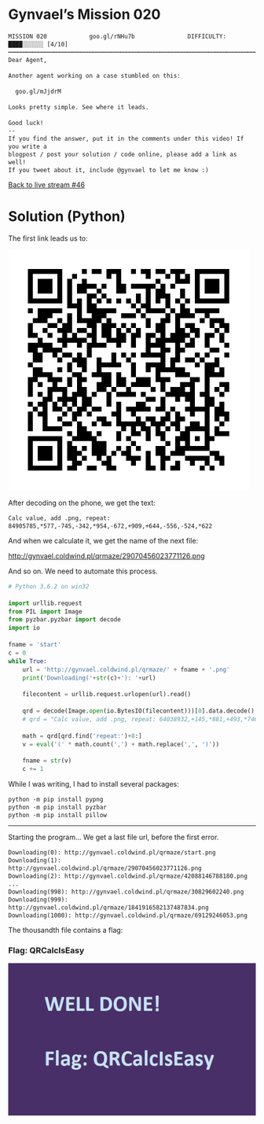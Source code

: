 ﻿# Gynvael’s Mission 020


```
MISSION 020            goo.gl/rNHu7b               DIFFICULTY: ████░░░░░░ [4/10]
┅┅┅┅┅┅┅┅┅┅┅┅┅┅┅┅┅┅┅┅┅┅┅┅┅┅┅┅┅┅┅┅┅┅┅┅┅┅┅┅┅┅┅┅┅┅┅┅┅┅┅┅┅┅┅┅┅┅┅┅┅┅┅┅┅┅┅┅┅┅┅┅┅┅┅┅┅┅┅┅┅
Dear Agent,

Another agent working on a case stumbled on this:

  goo.gl/mJjdrM

Looks pretty simple. See where it leads.

Good luck!
--
If you find the answer, put it in the comments under this video! If you write a
blogpost / post your solution / code online, please add a link as well!
If you tweet about it, include @gynvael to let me know :)

```
[Back to live stream #46](https://youtu.be/PiBfI7wltM8?t=6640)


# Solution (Python)

The first link leads us to:

![chart](start.png)

After decoding on the phone, we get the text:

```
Calc value, add .png, repeat: 84905785,*577,-745,-342,*954,-672,+909,+644,-556,-524,*622
```


And when we calculate it, we get the name of the next file:

http://gynvael.coldwind.pl/qrmaze/29070456023771126.png

And so on. We need to automate this process.

``` python
# Python 3.6.2 on win32

import urllib.request
from PIL import Image
from pyzbar.pyzbar import decode
import io

fname = 'start'
c = 0
while True:
    url = 'http://gynvael.coldwind.pl/qrmaze/' + fname + '.png'
    print('Downloading('+str(c)+'): '+url)
    
    filecontent = urllib.request.urlopen(url).read()
    
    qrd = decode(Image.open(io.BytesIO(filecontent)))[0].data.decode()   
    # qrd = "Calc value, add .png, repeat: 64038932,+145,*881,+493,*746"
    
    math = qrd[qrd.find('repeat:')+8:]
    v = eval('(' * math.count(',') + math.replace(',', ')'))
    
    fname = str(v)
    c += 1

```
While I was writing, I had to install several packages:

```
python -m pip install pypng
python -m pip install pyzbar
python -m pip install pillow
```
_________________
Starting the program... We get a last file url, before the first error.

```
Downloading(0): http://gynvael.coldwind.pl/qrmaze/start.png
Downloading(1): http://gynvael.coldwind.pl/qrmaze/29070456023771126.png
Downloading(2): http://gynvael.coldwind.pl/qrmaze/42088146788180.png
...
Downloading(998): http://gynvael.coldwind.pl/qrmaze/30829602240.png
Downloading(999): http://gynvael.coldwind.pl/qrmaze/1841916582137487834.png
Downloading(1000): http://gynvael.coldwind.pl/qrmaze/69129246053.png
```

The thousandth file contains a flag:

### Flag: QRCalcIsEasy﻿

![chart](69129246053.png)

